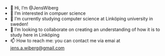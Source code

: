 - 👋 Hi, I’m @JensWiberg
- 👀 I’m interested in compuer science
- 🌱 I’m currently studying computer science at Linköping university in sweden!
- 💞️ I’m looking to collaborate on creating an understanding of how it is to study here in Linköping
- 📫 How to reach me: you can contact me via emai at jens.a.wiberg@gmail.com

<!---
JensWiberg/JensWiberg is a ✨ special ✨ repository because its `README.md` (this file) appears on your GitHub profile.
You can click the Preview link to take a look at your changes.
--->
